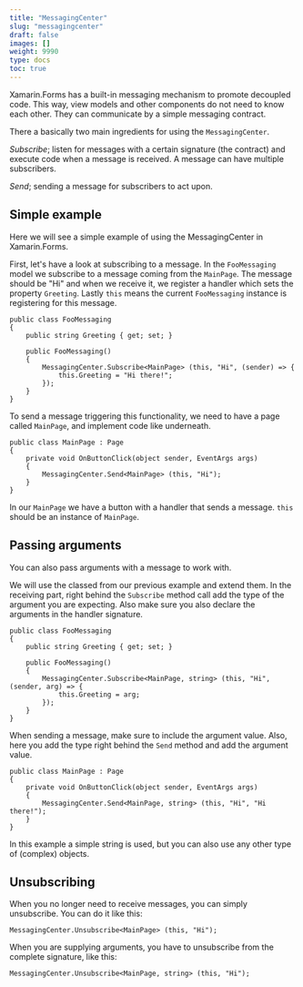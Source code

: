 ```yaml
---
title: "MessagingCenter"
slug: "messagingcenter"
draft: false
images: []
weight: 9990
type: docs
toc: true
---
```


Xamarin.Forms has a built-in messaging mechanism to promote decoupled code. This way, view models and other components do not need to know each other. They can communicate by a simple messaging contract.

There a basically two main ingredients for using the `MessagingCenter`.

*Subscribe*; listen for messages with a certain signature (the contract) and execute code when a message is received. A message can have multiple subscribers.

*Send*; sending a message for subscribers to act upon.

## Simple example
Here we will see a simple example of using the MessagingCenter in Xamarin.Forms.

First, let's have a look at subscribing to a message.
In the `FooMessaging` model we subscribe to a message coming from the `MainPage`. The message should be "Hi" and when we receive it, we register a handler which sets the property `Greeting`. Lastly `this` means the current `FooMessaging` instance is registering for this message.

    public class FooMessaging
    {
        public string Greeting { get; set; }

        public FooMessaging()
        {
            MessagingCenter.Subscribe<MainPage> (this, "Hi", (sender) => {
                this.Greeting = "Hi there!";
            });
        }
    }

To send a message triggering this functionality, we need to have a page called `MainPage`, and implement code like underneath.

    public class MainPage : Page
    {
        private void OnButtonClick(object sender, EventArgs args)
        {
            MessagingCenter.Send<MainPage> (this, "Hi");
        }
    }

In our `MainPage` we have a button with a handler that sends a message. `this` should be an instance of `MainPage`.

## Passing arguments
You can also pass arguments with a message to work with.

We will use the classed from our previous example and extend them. In the receiving part, right behind the `Subscribe` method call add the type of the argument you are expecting. Also make sure you also declare the arguments in the handler signature.

    public class FooMessaging
    {
        public string Greeting { get; set; }

        public FooMessaging()
        {
            MessagingCenter.Subscribe<MainPage, string> (this, "Hi", (sender, arg) => {
                this.Greeting = arg;
            });
        }
    }

When sending a message, make sure to include the argument value. Also, here you add the type right behind the `Send` method and add the argument value.

    public class MainPage : Page
    {
        private void OnButtonClick(object sender, EventArgs args)
        {
            MessagingCenter.Send<MainPage, string> (this, "Hi", "Hi there!");
        }
    }

In this example a simple string is used, but you can also use any other type of (complex) objects.

## Unsubscribing
When you no longer need to receive messages, you can simply unsubscribe. You can do it like this:

`MessagingCenter.Unsubscribe<MainPage> (this, "Hi");`

When you are supplying arguments, you have to unsubscribe from the complete signature, like this:

`MessagingCenter.Unsubscribe<MainPage, string> (this, "Hi");`


